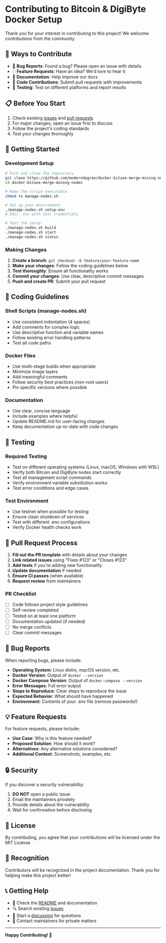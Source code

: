 # Contributing to Bitcoin & DigiByte Docker Setup

Thank you for your interest in contributing to this project! We welcome contributions from the community.

## 🤝 Ways to Contribute

- 🐛 **Bug Reports**: Found a bug? Please open an issue with details
- 💡 **Feature Requests**: Have an idea? We'd love to hear it
- 📝 **Documentation**: Help improve our docs
- 🔧 **Code Contributions**: Submit pull requests with improvements
- 🧪 **Testing**: Test on different platforms and report results

## 📋 Before You Start

1. Check existing [issues](../../issues) and [pull requests](../../pulls)
2. For major changes, open an issue first to discuss
3. Follow the project's coding standards
4. Test your changes thoroughly

## 🚀 Getting Started

### Development Setup

```bash
# Fork and clone the repository
git clone https://github.com/moderndegree/docker-bitaxe-merge-mining-nodes.git
cd docker-bitaxe-merge-mining-nodes

# Make the script executable
chmod +x manage-nodes.sh

# Set up your environment
./manage-nodes.sh setup-env
# Edit .env with test credentials

# Test the setup
./manage-nodes.sh build
./manage-nodes.sh start
./manage-nodes.sh status
```

### Making Changes

1. **Create a branch**: `git checkout -b feature/your-feature-name`
2. **Make your changes**: Follow the coding guidelines below
3. **Test thoroughly**: Ensure all functionality works
4. **Commit your changes**: Use clear, descriptive commit messages
5. **Push and create PR**: Submit your pull request

## 📏 Coding Guidelines

### Shell Scripts (manage-nodes.sh)
- Use consistent indentation (4 spaces)
- Add comments for complex logic
- Use descriptive function and variable names
- Follow existing error handling patterns
- Test all code paths

### Docker Files
- Use multi-stage builds when appropriate
- Minimize image layers
- Add meaningful comments
- Follow security best practices (non-root users)
- Pin specific versions where possible

### Documentation
- Use clear, concise language
- Include examples where helpful
- Update README.md for user-facing changes
- Keep documentation up-to-date with code changes

## 🧪 Testing

### Required Testing
- Test on different operating systems (Linux, macOS, Windows with WSL)
- Verify both Bitcoin and DigiByte nodes start correctly
- Test all management script commands
- Verify environment variable substitution works
- Test error conditions and edge cases

### Test Environment
- Use testnet when possible for testing
- Ensure clean shutdown of services
- Test with different .env configurations
- Verify Docker health checks work

## 📝 Pull Request Process

1. **Fill out the PR template** with details about your changes
2. **Link related issues** using "Fixes #123" or "Closes #123"
3. **Add tests** if you're adding new functionality
4. **Update documentation** if needed
5. **Ensure CI passes** (when available)
6. **Request review** from maintainers

### PR Checklist
- [ ] Code follows project style guidelines
- [ ] Self-review completed
- [ ] Tested on at least one platform
- [ ] Documentation updated (if needed)
- [ ] No merge conflicts
- [ ] Clear commit messages

## 🐛 Bug Reports

When reporting bugs, please include:

- **Operating System**: Linux distro, macOS version, etc.
- **Docker Version**: Output of `docker --version`
- **Docker Compose Version**: Output of `docker-compose --version`
- **Error Messages**: Full error output
- **Steps to Reproduce**: Clear steps to reproduce the issue
- **Expected Behavior**: What should have happened
- **Environment**: Contents of your .env file (remove passwords!)

## 💡 Feature Requests

For feature requests, please include:

- **Use Case**: Why is this feature needed?
- **Proposed Solution**: How should it work?
- **Alternatives**: Any alternative solutions considered?
- **Additional Context**: Screenshots, examples, etc.

## 🔒 Security

If you discover a security vulnerability:

1. **DO NOT** open a public issue
2. Email the maintainers privately
3. Provide details about the vulnerability
4. Wait for confirmation before disclosing

## 📄 License

By contributing, you agree that your contributions will be licensed under the MIT License.

## 🙏 Recognition

Contributors will be recognized in the project documentation. Thank you for helping make this project better!

## 📞 Getting Help

- 📖 Check the [README](README.md) and documentation
- 🔍 Search existing [issues](../../issues)
- 💬 Start a [discussion](../../discussions) for questions
- 📧 Contact maintainers for private matters

---

**Happy Contributing! 🚀**
